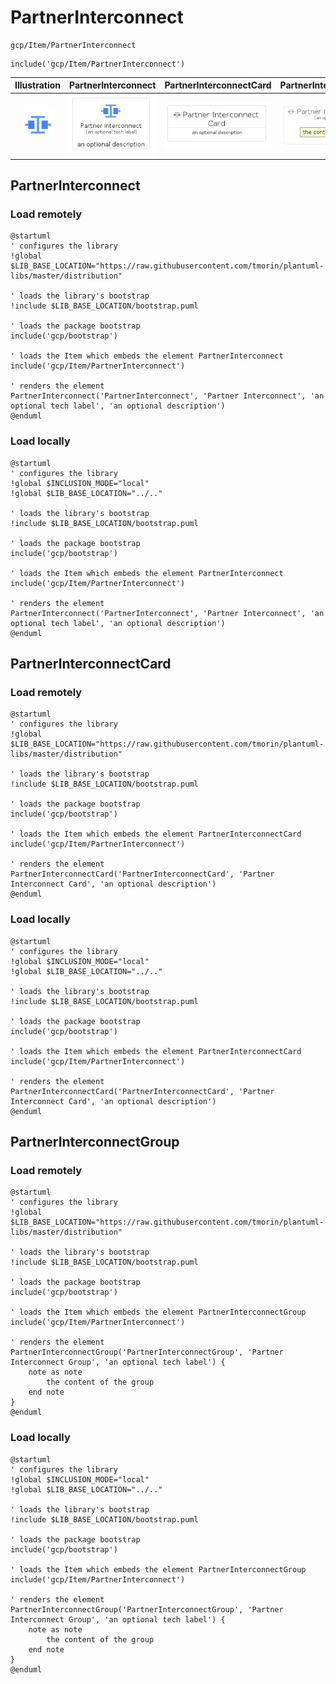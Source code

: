 # PartnerInterconnect


```text
gcp/Item/PartnerInterconnect
```

```text
include('gcp/Item/PartnerInterconnect')
```



| Illustration | PartnerInterconnect | PartnerInterconnectCard | PartnerInterconnectGroup |
| :---: | :---: | :---: | :---: |
| ![illustration for Illustration](../../gcp/Item/PartnerInterconnect.png) | ![illustration for PartnerInterconnect](../../gcp/Item/PartnerInterconnect.Local.png) | ![illustration for PartnerInterconnectCard](../../gcp/Item/PartnerInterconnectCard.Local.png) | ![illustration for PartnerInterconnectGroup](../../gcp/Item/PartnerInterconnectGroup.Local.png) |




## PartnerInterconnect

### Load remotely
```plantuml
@startuml
' configures the library
!global $LIB_BASE_LOCATION="https://raw.githubusercontent.com/tmorin/plantuml-libs/master/distribution"

' loads the library's bootstrap
!include $LIB_BASE_LOCATION/bootstrap.puml

' loads the package bootstrap
include('gcp/bootstrap')

' loads the Item which embeds the element PartnerInterconnect
include('gcp/Item/PartnerInterconnect')

' renders the element
PartnerInterconnect('PartnerInterconnect', 'Partner Interconnect', 'an optional tech label', 'an optional description')
@enduml
```

### Load locally
```plantuml
@startuml
' configures the library
!global $INCLUSION_MODE="local"
!global $LIB_BASE_LOCATION="../.."

' loads the library's bootstrap
!include $LIB_BASE_LOCATION/bootstrap.puml

' loads the package bootstrap
include('gcp/bootstrap')

' loads the Item which embeds the element PartnerInterconnect
include('gcp/Item/PartnerInterconnect')

' renders the element
PartnerInterconnect('PartnerInterconnect', 'Partner Interconnect', 'an optional tech label', 'an optional description')
@enduml
```

## PartnerInterconnectCard

### Load remotely
```plantuml
@startuml
' configures the library
!global $LIB_BASE_LOCATION="https://raw.githubusercontent.com/tmorin/plantuml-libs/master/distribution"

' loads the library's bootstrap
!include $LIB_BASE_LOCATION/bootstrap.puml

' loads the package bootstrap
include('gcp/bootstrap')

' loads the Item which embeds the element PartnerInterconnectCard
include('gcp/Item/PartnerInterconnect')

' renders the element
PartnerInterconnectCard('PartnerInterconnectCard', 'Partner Interconnect Card', 'an optional description')
@enduml
```

### Load locally
```plantuml
@startuml
' configures the library
!global $INCLUSION_MODE="local"
!global $LIB_BASE_LOCATION="../.."

' loads the library's bootstrap
!include $LIB_BASE_LOCATION/bootstrap.puml

' loads the package bootstrap
include('gcp/bootstrap')

' loads the Item which embeds the element PartnerInterconnectCard
include('gcp/Item/PartnerInterconnect')

' renders the element
PartnerInterconnectCard('PartnerInterconnectCard', 'Partner Interconnect Card', 'an optional description')
@enduml
```

## PartnerInterconnectGroup

### Load remotely
```plantuml
@startuml
' configures the library
!global $LIB_BASE_LOCATION="https://raw.githubusercontent.com/tmorin/plantuml-libs/master/distribution"

' loads the library's bootstrap
!include $LIB_BASE_LOCATION/bootstrap.puml

' loads the package bootstrap
include('gcp/bootstrap')

' loads the Item which embeds the element PartnerInterconnectGroup
include('gcp/Item/PartnerInterconnect')

' renders the element
PartnerInterconnectGroup('PartnerInterconnectGroup', 'Partner Interconnect Group', 'an optional tech label') {
    note as note
        the content of the group
    end note
}
@enduml
```

### Load locally
```plantuml
@startuml
' configures the library
!global $INCLUSION_MODE="local"
!global $LIB_BASE_LOCATION="../.."

' loads the library's bootstrap
!include $LIB_BASE_LOCATION/bootstrap.puml

' loads the package bootstrap
include('gcp/bootstrap')

' loads the Item which embeds the element PartnerInterconnectGroup
include('gcp/Item/PartnerInterconnect')

' renders the element
PartnerInterconnectGroup('PartnerInterconnectGroup', 'Partner Interconnect Group', 'an optional tech label') {
    note as note
        the content of the group
    end note
}
@enduml
```

